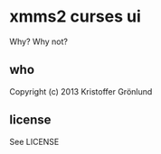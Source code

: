 # xmms2 curses ui

Why? Why not?

## who

Copyright (c) 2013 Kristoffer Grönlund <krig at koru se>

## license

See LICENSE
